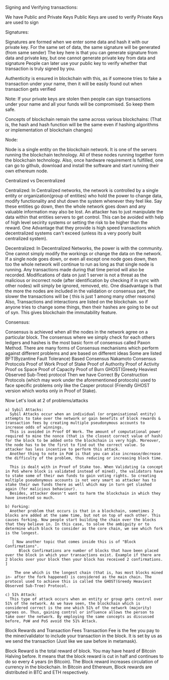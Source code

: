 Signing and Verifying transactions:

  We have Public and Private Keys
    Public Keys are used to verify
    Private Keys are used to sign

Signatures:

  Signatures are formed when we enter some data and hash it with our private key. For the same set of data, the same signature will be generated (from same sender)
  The key here is that you can generate signature from data and private key, but one cannot generate private key from data and signature
  People can later use your public key to verify whether that transaction is truly signed by you.
  
  Authenticity is ensured in blockchain with this, as if someone tries to fake a transaction under your name, then it will be easily found out when transaction gets verified

Note: If your private keys are stolen then people can sign transactions under your name and all your funds will be compromised. So keep them safe.

Concepts of blockchain remain the same across various blockchains:
  (That is, the hash and hash function will be the same even if hashing algorithms or implementation of blockchain changes)

Node:

  Node is a single entity on the blockchain network. It is one of the servers running the blockchain technology. All of these nodes running together form the blockchain technology.
  Also, once hardware requirement is fulfilled, one can go to github, download and install the software and start running their own ethereum node.
  
Centralized vs Decentralized
  
  Centralized:
    In Centralized networks, the network is controlled by a single entity or organization(group of entities) who hold the power to change data, modify functionality and shut down
    the system whenever they feel like.
    Say these entities go down, then the whole network goes down and any valuable information may also be lost.
    An attacker has to just manipulate the data within that entities servers to get control. This can be avoided with help of high level secirity systems or setting the risk to be higher than the reward.
    One Advantage that they provide is high speed transactions which decentralized systems can't exceed (unless its a very poorly built centralized system).
    
  Decentralized:
    In Decentralized Networks, the power is with the community. One cannot simply modify the workings or change the data on the network.
    If a single node goes down, or even all except one node goes down, then too the whole network will continue to run as long as that single node is running. Any transactions made during that time period will also be recorded.
    Modifications of data on just 1 server is not a threat as the malicious or incorrect node (after identification by checking if in sync with other nodes) will simply be ignored, removed, etc. 
    One disadvantage is that the more the nodes are included in the validation or consensus part, the slower the transactions will be ( this is just 1 among many other reasons)
    Also, Transactions and interactions are listed on the blockchain. so if anyone tries to change some things, then their hashes are going to be out of syn. This gives blockchain the immutability feature.

Consensus:

  Consensus is achieved when all the nodes in the network agree on a particular block. The consensus where we simply check for each others ledgers and hashes is the most basic form of consensus called Paxon Method.
  There are many forms of Consensus mechanisms which perform against different problems and are based on different ideas
  Some are listed
    BFT(Byzantine Fault Tolerance) Based Consensus
    Nakamoto Consensus Protocols
      Proof of Work
      Proof of Stake
      Proof of Authority
      Proof of Activity
      Proof os Space
      Proof of Capacity
      Proof of Burn
    GHOST(Greedy Heaviest Observed Sub-Tree) protocol
    Then we have Correct By Construction Protocols (which may work under the aforementioned protocols) used to face specific problems only like the Casper protocol (Friendly GHOST version which works only in Proof of Stake).
    
  Now Let's look at 2 of problems/attacks
  
    a) Sybil Attacks:
      Sybil Attacks occur when an individual (or organisational entity) attempts to take over the network or gain benefits of block rewards & transaction fees by creating multiple pseudonymous accounts to increase odds of winnings.
      This is avoided in Proof Of Work. The amount of computational power required to mine the nonce (that is the closest correct value of hash) for the block to be added onto the blockchain is very high. Moreover, the node has to be the first to find out the correct value. So attacker has less incentive to perform this attack.
      Another thing to note in PoW is that you can also increase/decrease the difficulty of the problem, thus reducing or increasing block time.
      
      This is dealt with in Proof of Stake too. When Validating (a concept in PoS where block is validated instead of mined), the validators have to stake some of their own funds to gain voting rights. So creating multiple pseudonymous accounts is not very smart as attacker has to stake their own funds there as well which may in turn get slashed again (for malicious behaviour). 
      Besides, attacker doesn't want to harm the blockchain in which they have invested so much.
      
    b) Forking:
      Another problem that occurs is that in a blockchain, sometimes 2 blocks are added at the same time, but not on top of each other. This causes forking. Now people start building the chain over the blocks that they believe in. In this case, to solve the ambiguity or to determine which block to consider as the core chain, we see which fork is the longest.
      
       [ Now another topic that comes inside this is of "Block Confirmations". 
          Block Confirmations are number of blocks that have been placed over the block in which your transactions exist. Example if there are 2 blocks over your block then your block has received 2 confirmations. ]
          
        The one which is the longest chain (that is, has most blocks mined in- after the fork happened) is considered as the main chain. The protocol used to achieve this is called the GHOST(Greedy Heaviest Observed Sub-Tree) Protocol.

    c) 51% Attack:
      This type of attack occurs when an entity or group gets control over 51% of the network. As we have seen, the blockchain which is considered correct is the one which 51% of the network (majority) agrees on. Thus, gaining control or influence allows the person to take over the network. By employing the same concepts as discussed before, PoW and PoS avoid the 51% Attack.
      
Block Rewards and Transaction Fees
  Transaction Fee is the fee you pay to the miner/validator to include your transaction in the block. It is set by us as we send the transaction (Just like we saw before in metamask).
  
  Block Reward is the total reward of block. You may have heard of Bitcoin Halving before. It means that the block reward is cut in half and continues to do so every 4 years (in Bitcoin). 
  The Block reward increases circulation of currency in the blockchain. In Bitcoin and Ethereum, Block rewards are distributed in BTC and ETH respectively.
      
    
    
    
    
    
    
    
    
    
    
    
    
    
    
    
    
    
    
